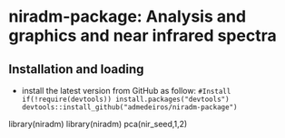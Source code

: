 # niradm-package: Analysis and graphics and near infrared spectra

## Installation and loading
- install the latest version from GitHub as follow:
`#Install
if(!require(devtools)) install.packages("devtools")
devtools::install_github("admedeiros/niradm-package")`

library(niradm)
library(niradm)
pca(nir_seed,1,2)
